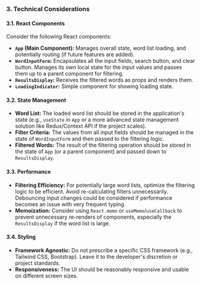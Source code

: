 ### 3. Technical Considerations

#### 3.1. React Components

Consider the following React components:

* **`App` (Main Component):** Manages overall state, word list loading, and potentially routing (if future features are added).
* **`WordInputForm`:** Encapsulates all the input fields, search button, and clear button. Manages its own local state for the input values and passes them up to a parent component for filtering.
* **`ResultsDisplay`:** Receives the filtered words as props and renders them.
* **`LoadingIndicator`:** Simple component for showing loading state.

#### 3.2. State Management

* **Word List:** The loaded word list should be stored in the application's state (e.g., `useState` in `App` or a more advanced state management solution like Redux/Context API if the project scales).
* **Filter Criteria:** The values from all input fields should be managed in the state of `WordInputForm` and then passed to the filtering logic.
* **Filtered Words:** The result of the filtering operation should be stored in the state of `App` (or a parent component) and passed down to `ResultsDisplay`.

#### 3.3. Performance

* **Filtering Efficiency:** For potentially large word lists, optimize the filtering logic to be efficient. Avoid re-calculating filters unnecessarily. Debouncing input changes could be considered if performance becomes an issue with very frequent typing.
* **Memoization:** Consider using `React.memo` or `useMemo`/`useCallback` to prevent unnecessary re-renders of components, especially the `ResultsDisplay` if the word list is large.

#### 3.4. Styling

* **Framework Agnostic:** Do not prescribe a specific CSS framework (e.g., Tailwind CSS, Bootstrap). Leave it to the developer's discretion or project standards.
* **Responsiveness:** The UI should be reasonably responsive and usable on different screen sizes.

